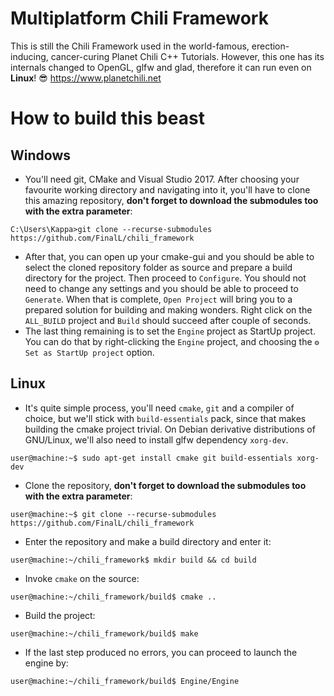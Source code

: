 # Multiplatform Chili Framework 
This is still the Chili Framework used in the world-famous, erection-inducing, cancer-curing Planet Chili C++ Tutorials. However, this one has its internals changed to OpenGL, glfw and glad, therefore it can run even on **Linux**! 😎 https://www.planetchili.net

# How to build this beast
## Windows
* You'll need git, CMake and Visual Studio 2017. After choosing your favourite working directory and navigating into it, you'll have to clone this amazing repository, **don't forget to download the submodules too with the extra parameter**:
```
C:\Users\Kappa>git clone --recurse-submodules https://github.com/FinalL/chili_framework
```
* After that, you can open up your cmake-gui and you should be able to select the cloned repository folder as source and prepare a build directory for the project. Then proceed to `Configure`. You should not need to change any settings and you should be able to proceed to `Generate`. When that is complete, `Open Project` will bring you to a prepared solution for building and making wonders. Right click on the `ALL_BUILD` project and `Build` should succeed after couple of seconds.
* The last thing remaining is to set the `Engine` project as StartUp project. You can do that by right-clicking the `Engine` project, and choosing the `⚙️ Set as StartUp project` option.

## Linux
* It's quite simple process, you'll need `cmake`, `git` and a compiler of choice, but we'll stick with `build-essentials` pack, since that makes building the cmake project trivial. On Debian derivative distributions of GNU/Linux, we'll also need to install glfw dependency `xorg-dev`.
```
user@machine:~$ sudo apt-get install cmake git build-essentials xorg-dev
```
* Clone the repository, **don't forget to download the submodules too with the extra parameter**:
```
user@machine:~$ git clone --recurse-submodules https://github.com/FinalL/chili_framework
```
* Enter the repository and make a build directory and enter it:
```
user@machine:~/chili_framework$ mkdir build && cd build
```
* Invoke `cmake` on the source:
```
user@machine:~/chili_framework/build$ cmake ..
```
* Build the project:
```
user@machine:~/chili_framework/build$ make
```
* If the last step produced no errors, you can proceed to launch the engine by:
```
user@machine:~/chili_framework/build$ Engine/Engine
```
